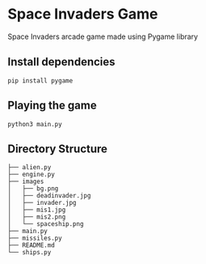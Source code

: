 # Space Invaders Game
Space Invaders arcade game made using Pygame library

## Install dependencies
` pip install pygame `

## Playing the game
` python3 main.py `

## Directory Structure

```
├── alien.py
├── engine.py
├── images
│   ├── bg.png
│   ├── deadinvader.jpg
│   ├── invader.jpg
│   ├── mis1.jpg
│   ├── mis2.png
│   └── spaceship.png
├── main.py
├── missiles.py
├── README.md
└── ships.py
```
